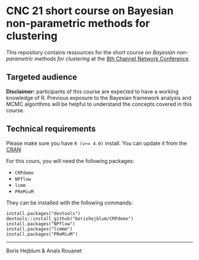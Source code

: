# CNC 21 short course on Bayesian non-parametric methods for clustering

This repository contains ressources for the short course on *Bayesian non-parametric methods for clustering* at the [8th Channel Network Conference](https://cnc21.sciencesconf.org/).

## Targeted audience

**Disclaimer:** participants of this course are expected to have a working knowledge of R. Previous exposure to the Bayesian framework analysis and MCMC algorithms will be helpful to understand the concepts covered in this course.

## Technical requirements

Please make sure you have `R (v>= 4.0)` install. You can update it from the [CRAN](https://cran.r-project.org/)

For this cours, you will need the following packages:

 - `CRPdemo`
 - `NPflow`
 - `lcmm`
 - `PReMiuM`


They can be installed with the following commands:

```{r}
install.packages("devtools")
devtools::install_github("borishejblum/CRPdemo")
install.packages("NPflow")
install.packages("lcmmm")
install.packages("PReMiuM")
```

----
Boris Hejblum & Anaïs Rouanet
